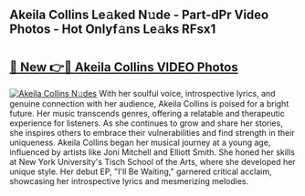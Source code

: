 ## Akeila Collins Le𝚊ked N𝚞de - Part-dPr Video Photos - Hot Onlyf𝚊ns Le𝚊ks RFsx1

# <h2><a href="http://ab46890.deff.icu/?id=Akeila+Collins">🔗 New 👉🔴 Akeila Collins VIDEO Photos</a></h2>

[![Akeila Collins N𝚞des](https://i.imgur.com/rIISA9y.gif)](http://ab46890.deff.icu/?id=Akeila+Collins)
With her soulful voice, introspective lyrics, and genuine connection with her audience, Akeila Collins is poised for a bright future. Her music transcends genres, offering a relatable and therapeutic experience for listeners. As she continues to grow and share her stories, she inspires others to embrace their vulnerabilities and find strength in their uniqueness. Akeila Collins began her musical journey at a young age, influenced by artists like Joni Mitchell and Elliott Smith. She honed her skills at New York University's Tisch School of the Arts, where she developed her unique style. Her debut EP, "I'll Be Waiting," garnered critical acclaim, showcasing her introspective lyrics and mesmerizing melodies.
